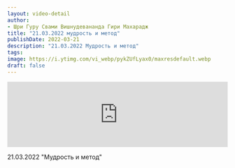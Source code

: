 ```yaml
---
layout: video-detail
author:
- Шри Гуру Свами Вишнудевананда Гири Махарадж
title: "21.03.2022 мудрость и метод"
publishDate: 2022-03-21
description: "21.03.2022 Мудрость и метод"
tags: 
image: https://i.ytimg.com/vi_webp/pykZUfLyax0/maxresdefault.webp
draft: false
---
```


<iframe width="100%" src="https://www.youtube.com/embed/pykZUfLyax0" frameborder="0" allowfullscreen=""></iframe> 

 21.03.2022 "Мудрость и метод"

  

 